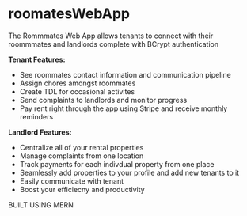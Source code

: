# roomatesWebApp
 
The Rommmates Web App allows tenants to connect with their roommmates and landlords complete with BCrypt authentication

**Tenant Features:**
- See roommates contact information and communication pipeline
- Assign chores amongst roommates
- Create TDL for occasional activites
- Send complaints to landlords and monitor progress
- Pay rent right through the app using Stripe and receive monthly reminders

**Landlord Features:**
- Centralize all of your rental properties
- Manage complaints from one location
- Track payments for each indivdual property from one place
- Seamlessly add properties to your profile and add new tenants to it
- Easily communicate with tenant
- Boost your efficiecny and productivity


BUILT USING MERN
